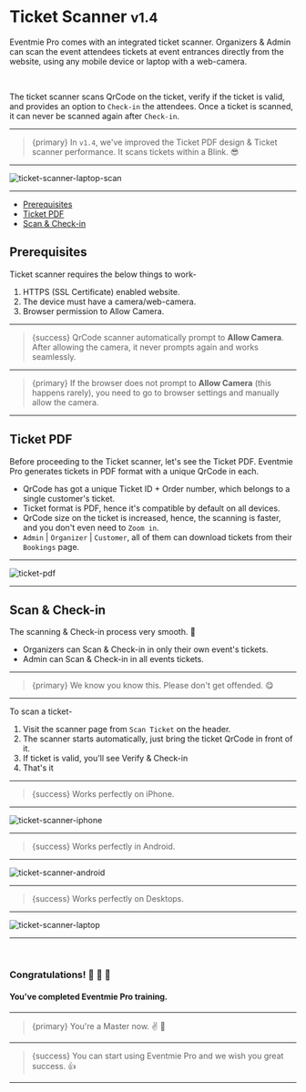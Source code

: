# Ticket Scanner <small class="v">v1.4</small>

Eventmie Pro comes with an integrated ticket scanner. Organizers & Admin can scan the event attendees tickets at event entrances directly from the website, using any mobile device or laptop with a web-camera.

<br>

The ticket scanner scans QrCode on the ticket, verify if the ticket is valid, and provides an option to `Check-in` the attendees. Once a ticket is scanned, it can never be scanned again after `Check-in`.

---

>{primary} In `v1.4`, we've improved the Ticket PDF design & Ticket scanner performance. It scans tickets within a Blink. 😎

---

![ticket-scanner-laptop-scan](/images/ticket-scanner-laptop-scan.webp "ticket-scanner-laptop-scan")

---


- [Prerequisites](#Prerequisites)
- [Ticket PDF](#ticket-pdf)
- [Scan & Check-in](#scan-check-in)



<a name="prerequisites"></a>
## Prerequisites

Ticket scanner requires the below things to work-

1. HTTPS (SSL Certificate) enabled website.
2. The device must have a camera/web-camera.
3. Browser permission to Allow Camera.

---

>{success} QrCode scanner automatically prompt to **Allow Camera**. After allowing the camera, it never prompts again and works seamlessly.

---

>{primary} If the browser does not prompt to **Allow Camera** (this happens rarely), you need to go to browser settings and manually allow the camera.

---


<a name="ticket-pdf"></a>
## Ticket PDF

Before proceeding to the Ticket scanner, let's see the Ticket PDF. Eventmie Pro generates tickets in PDF format with a unique QrCode in each.

- QrCode has got a unique Ticket ID + Order number, which belongs to a single customer's ticket.
- Ticket format is PDF, hence it's compatible by default on all devices.
- QrCode size on the ticket is increased, hence, the scanning is faster, and you don't even need to `Zoom in`.
- `Admin` | `Organizer` | `Customer`, all of them can download tickets from their `Bookings` page.


---

![ticket-pdf](/images/ticket-pdf.webp "ticket-pdf")

---


<a name="scan-check-in"></a>
## Scan & Check-in

The scanning & Check-in process very smooth. 🍺 

- Organizers can Scan & Check-in in only their own event's tickets.
- Admin can Scan & Check-in in all events tickets.

---

>{primary} We know you know this. Please don't get offended. 😋

---

To scan a ticket- 

1. Visit the scanner page from `Scan Ticket` on the header.
2. The scanner starts automatically, just bring the ticket QrCode in front of it.
3. If ticket is valid, you'll see <larecipe-button type="success" size="sm" rounded>Verify & Check-in</larecipe-button>
4. That's it

---

>{success} Works perfectly on iPhone.

---

![ticket-scanner-iphone](/images/ticket-scanner-iphone.webp "ticket-scanner-iphone")

---

>{success} Works perfectly in Android.

---

![ticket-scanner-android](/images/ticket-scanner-android.webp "ticket-scanner-android")

---

>{success} Works perfectly on Desktops.

---

![ticket-scanner-laptop](/images/ticket-scanner-laptop.webp "ticket-scanner-laptop")

---


<br>


### Congratulations! 🎊 🍾 🎉 
#### You've completed Eventmie Pro training. 

---

>{primary} You're a Master now. ✌️ 🤝

---

>{success} You can start using Eventmie Pro and we wish you great success. 👍

---